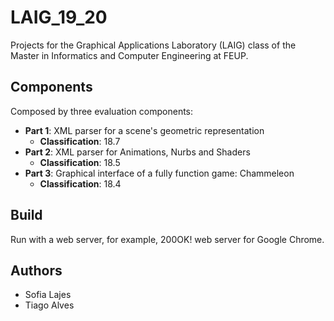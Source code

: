 # LAIG_19_20

Projects for the Graphical Applications Laboratory (LAIG) class of the Master in Informatics and Computer Engineering at FEUP.

## Components
Composed by three evaluation components: 
 - **Part 1**: XML parser for a scene's geometric representation
    + **Classification**: 18.7
 - **Part 2**: XML parser for Animations, Nurbs and Shaders
    + **Classification**: 18.5
 - **Part 3**: Graphical interface of a fully function game: Chammeleon
    + **Classification**: 18.4
    
## Build
Run with a web server, for example, 200OK! web server for Google Chrome.

## Authors
- Sofia Lajes
- Tiago Alves

